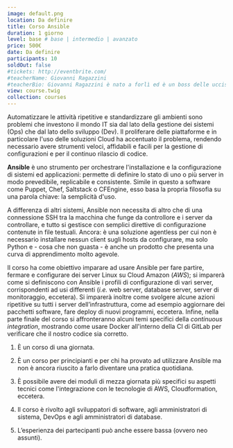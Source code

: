 ```yaml
---
image: default.png
location: Da definire
title: Corso Ansible
duration: 1 giorno
level: base # base | intermedio | avanzato
price: 500€
date: Da definire
participants: 10
soldOut: false
#tickets: http://eventbrite.com/
#teacherName: Giovanni Ragazzini
#teacherBio: Giovanni Ragazzini è nato a forlì ed è un boss delle uccisioni multiple
view: course.twig
collection: courses
---
```


Automatizzare le attività ripetitive e standardizzare gli ambienti sono
problemi che investono il mondo IT sia dal lato della gestione dei
sistemi (Ops) che dal lato dello sviluppo (Dev). Il proliferare delle
piattaforme e in particolare l'uso delle soluzioni Cloud ha accentuato
il problema, rendendo necessario avere strumenti veloci, affidabili e
facili per la gestione di configurazioni e per il continuo rilascio di
codice.

**Ansible** è uno strumento per orchestrare l'installazione e la
configurazione di sistemi ed applicazioni: permette di definire lo stato
di uno o più server in modo prevedibile, replicabile e consistente.
Simile in questo a software come Puppet, Chef, Saltstack o CFEngine,
esso basa la propria filosofia su una parola chiave: la semplicità
d'uso.

A differenza di altri sistemi, Ansible non necessita di altro che di una
connessione SSH tra la macchina che funge da controllore e i server da
controllare, e tutto si gestisce con semplici direttive di
configurazione contenute in file testuali. Ancora: è una soluzione
agentless per cui non è necessario installare nessun client sugli hosts
da configurare, ma solo Python e - cosa che non guasta - è anche un
prodotto che presenta una curva di apprendimento molto agevole.

Il corso ha come obiettivo imparare ad usare Ansible per fare partire,
fermare e configurare dei server Linux su Cloud Amazon (_AWS_); si
imparerà come si definiscono con Ansible i profili di configurazione di
vari server, corrispondenti ad usi differenti (_i.e._ web server,
database server, server di monitoraggio, eccetera). Si imparerà inoltre
come svolgere alcune azioni ripetitive su tutti i server
dell’infrastruttura, come ad esempio aggiornare dei pacchetti software,
fare deploy di nuovi programmi, eccetera. Infine, nella parte finale del
corso si affronteranno alcuni temi specifici della _continuous
integration_, mostrando come usare Docker all'interno della CI di GitLab
per verificare che il nostro codice sia corretto.

1. È un corso di una giornata.

2. È un corso per principianti e per chi ha provato ad utilizzare
   Ansible ma non è ancora riuscito a farlo diventare una pratica
   quotidiana. 

3. È possibile avere dei moduli di mezza giornata più specifici su
   aspetti tecnici come l'integrazione con le tecnologie di AWS,
   Cloudformation, eccetera.

4. Il corso è rivolto agli sviluppatori di software, agli amministratori
   di sistema, DevOps e agli amministratori di database.

2. L’esperienza dei partecipanti può anche essere bassa (ovvero neo
   assunti).
